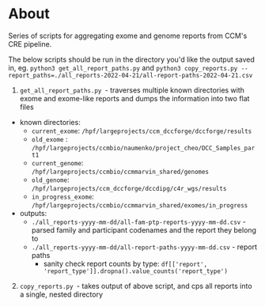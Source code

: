 # About

Series of scripts for aggregating exome and genome reports from CCM's CRE pipeline. 

The below scripts should be run in the directory you'd like the output saved in, eg. `python3 get_all_report_paths.py` and `python3 copy_reports.py --report_paths=./all_reports-2022-04-21/all-report-paths-2022-04-21.csv`

1. `get_all_report_paths.py `- traverses multiple known directories with exome and exome-like reports and dumps the information into two flat files
- known directories:
    - `current_exome`: `/hpf/largeprojects/ccm_dccforge/dccforge/results`
    - `old_exome` : `/hpf/largeprojects/ccmbio/naumenko/project_cheo/DCC_Samples_part1`
    - `current_genome`: `/hpf/largeprojects/ccmbio/ccmmarvin_shared/genomes`
    - `old_genome`: `/hpf/largeprojects/ccm_dccforge/dccdipg/c4r_wgs/results`
    - `in_progress_exome`: `/hpf/largeprojects/ccmbio/ccmmarvin_shared/exomes/in_progress`
- outputs:
    - `./all_reports-yyyy-mm-dd/all-fam-ptp-reports-yyyy-mm-dd.csv` - parsed family and participant codenames and the report they belong to 
    - `./all_reports-yyyy-mm-dd/all-report-paths-yyyy-mm-dd.csv` - report paths 
    	- sanity check report counts by type: `df[['report', 'report_type']].dropna().value_counts('report_type')`
2. `copy_reports.py `- takes output of above script, and cps all reports into a single, nested directory


